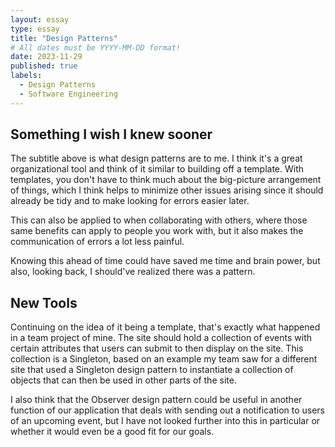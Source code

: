 ```yaml
---
layout: essay
type: essay
title: "Design Patterns"
# All dates must be YYYY-MM-DD format!
date: 2023-11-29
published: true
labels:
  - Design Patterns
  - Software Engineering
---
```


## Something I wish I knew sooner

The subtitle above is what design patterns are to me. I think it's a great organizational tool and think of it similar to building off a template. With templates, you don't have to think much about the big-picture arrangement of things, which I think helps to minimize other issues arising since it should already be tidy and to make looking for errors easier later.

This can also be applied to when collaborating with others, where those same benefits can apply to people you work with, but it also makes the communication of errors a lot less painful.

Knowing this ahead of time could have saved me time and brain power, but also, looking back, I should've realized there was a pattern.

## New Tools

Continuing on the idea of it being a template, that's exactly what happened in a team project of mine. The site should hold a collection of events with certain attributes that users can submit to then display on the site. This collection is a Singleton, based on an example my team saw for a different site that used a Singleton design pattern to instantiate a collection of objects that can then be used in other parts of the site.

I also think that the Observer design pattern could be useful in another function of our application that deals with sending out a notification to users of an upcoming event, but I have not looked further into this in particular or whether it would even be a good fit for our goals.
